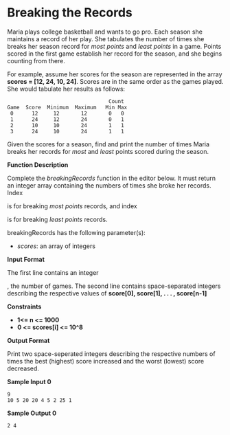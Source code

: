 # Breaking the Records



Maria plays college basketball and wants to go pro.  Each season she  maintains a record of her play.  She tabulates the number of times she  breaks her season record for *most points* and *least points* in a game.  Points scored in the first game establish her record for the season, and she begins counting from there.

For example, assume her scores for the season are represented in the array **scores = [12, 24, 10, 24]**.  Scores are in the same order as the games played.  She would tabulate her results as follows:

```
                                 Count
Game  Score  Minimum  Maximum   Min Max
 0      12     12       12       0   0
 1      24     12       24       0   1
 2      10     10       24       1   1
 3      24     10       24       1   1
```

Given the scores for a season, find and print the number of times Maria breaks her records for *most* and *least* points scored during the season.

**Function Description**  

Complete the *breakingRecords* function in the editor below. It must return an integer array containing the numbers of times she broke her records. Index 

 is for breaking *most points* records, and index 

 is for breaking *least points* records.  

breakingRecords has the following parameter(s):  

- *scores*: an array of integers  

**Input Format**

The first line contains an integer 

, the number of games. 
 The second line contains  space-separated integers describing the respective values of  **score[0], score[1], . . . ,  score[n-1]**

**Constraints**

- **1<= n <= 1000**
- **0 <= scores[i] <= 10^8**



**Output Format**

Print two space-seperated integers describing the respective numbers of times the best (highest) score increased and the worst (lowest) score  decreased.

**Sample Input 0**

```
9
10 5 20 20 4 5 2 25 1
```

**Sample Output 0**

```
2 4
```